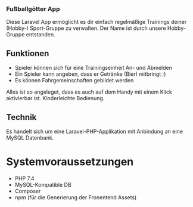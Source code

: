 ### Fußballgötter App

Diese Laravel App ermöglicht es dir einfach regelmäßige Trainings deiner (Hobby-) Sport-Gruppe zu verwalten. Der Name ist durch unsere Hobby-Gruppe entstanden.

## Funktionen

*   Spieler können sich für eine Trainingseinheit An- und Abmelden
*   Ein Spieler kann angeben, dass er Getränke (Bier) mitbringt ;)
*   Es können Fahrgemeinschaften gebildet werden

Alles ist so angeleget, dass es auch auf dem Handy mit einem Klick aktivierbar ist. Kinderleichte Bedienung.

## Technik

Es handelt sich um eine Laravel-PHP-Applikation mit Anbindung an eine MySQL Datenbank. 

# Systemvoraussetzungen
*   PHP 7.4 
*   MySQL-Kompatible DB
*   Composer
*   npm (für die Generierung der Fronentend Assets)
